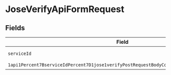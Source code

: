 # JoseVerifyApiFormRequest


## Fields

| Field                                                                                                                                                                                                                        | Type                                                                                                                                                                                                                         | Required                                                                                                                                                                                                                     | Description                                                                                                                                                                                                                  |
| ---------------------------------------------------------------------------------------------------------------------------------------------------------------------------------------------------------------------------- | ---------------------------------------------------------------------------------------------------------------------------------------------------------------------------------------------------------------------------- | ---------------------------------------------------------------------------------------------------------------------------------------------------------------------------------------------------------------------------- | ---------------------------------------------------------------------------------------------------------------------------------------------------------------------------------------------------------------------------- |
| `serviceId`                                                                                                                                                                                                                  | *String*                                                                                                                                                                                                                     | :heavy_check_mark:                                                                                                                                                                                                           | A service ID.                                                                                                                                                                                                                |
| `1api1Percent7BserviceIdPercent7D1jose1verifyPostRequestBodyContentApplication1jsonSchema`                                                                                                                                   | [Optional\<1api1Percent7BserviceIdPercent7D1jose1verifyPostRequestBodyContentApplication1jsonSchema>](../../models/components/Oneapi1Percent7BserviceIdPercent7D1jose1verifyPostRequestBodyContentApplication1jsonSchema.md) | :heavy_minus_sign:                                                                                                                                                                                                           | N/A                                                                                                                                                                                                                          |